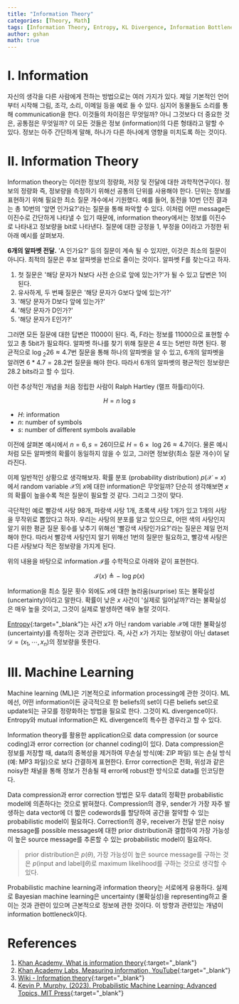 ```yaml
---
title: "Information Theory"
categories: [Theory, Math]
tags: [Information Theory, Entropy, KL Divergence, Information Bottleneck]
author: gshan
math: true
---
```


# Ⅰ. Information

자신의 생각을 다른 사람에게 전하는 방법으로는 여러 가지가 있다.
제일 기본적인 언어부터 시작해 그림, 조각, 소리, 이메일 등을 예로 들 수 있다.
심지어 동물들도 소리를 통해 communication을 한다.
이것들의 차이점은 무엇일까?
아니 그것보다 더 중요한 것은, 공통점은 무엇일까?
이 모든 것들은 정보 (information)의 다른 형태라고 말할 수 있다.
정보는 아주 간단하게 말해, 하나가 다른 하나에게 영향을 미치도록 하는 것이다.

# Ⅱ. Information Theory

Information theory는 이러한 정보의 정량화, 저장 및 전달에 대한 과학적연구이다.
정보의 정량화 즉, 정보량을 측정하기 위해선 공통의 단위를 사용해야 한다. 
단위는 정보를 표현하기 위해 필요한 최소 질문 개수에서 기원했다.
예를 들어, 동전을 10번 던진 결과는 총 10번의 '앞면 인가요?'라는 질문을 통해 파악할 수 있다.
이처럼 어떤 message든 이진수로 간단하게 나타낼 수 있기 때문에, information theory에서는 정보를 이진수로 나타내고 정보량을 bit로 나타낸다.
질문에 대한 긍정을 1, 부정을 0이라고 가정한 뒤 아래 예시를 살펴보자.

<span class="text-color-bold">**6개의 알파벳 전달.**</span>
'A 인가요?' 등의 질문이 계속 될 수 있지만, 이것은 최소의 질문이 아니다.
최적의 질문은 후보 알파벳을 반으로 줄이는 것이다.
알파벳 F를 찾는다고 하자.
1. 첫 질문은 '해당 문자가 N보다 사전 순으로 앞에 있는가?'가 될 수 있고 답변은 1이 된다.
2. 유사하게, 두 번째 질문은 '해당 문자가 G보다 앞에 있는가?'
3. '해당 문자가 D보다 앞에 있는가?'
4. '해당 문자가 D인가?'
5. '해당 문자가 E인가?'

그러면 모든 질문에 대한 답변은 11000이 된다.
즉, F라는 정보를 11000으로 표현할 수 있고 총 5bit가 필요하다.
알파벳 하나를 찾기 위해 질문은 4 또는 5번만 하면 된다.
평균적으로 $\text{log }_2 26 \approx 4.7$번 질문을 통해 하나의 알파벳을 알 수 있고,
6개의 알파벳을 알려면 $6 * 4.7 = 28.2$번 질문을 해야 한다.
따라서 6개의 알파벳의 평균적인 정보량은 28.2 bits라고 할 수 있다.

이런 추상적인 개념을 처음 정립한 사람이 Ralph Hartley (랠프 하틀리)이다.

$$
H = n \text{ log }s
$$

- $H$: information
- $n$: number of symbols
- $s$: number of different symbols available

이전에 살펴본 예시에서 $n = 6, s=26$이므로 $H=6 \times \text{ log }26 \approx 4.7$이다.
물론 예시처럼 모든 알파벳의 확률이 동일하지 않을 수 있고, 그러면 정보량(최소 질문 개수)이 달라진다.

이제 일반적인 상황으로 생각해보자.
확률 분포 (probability distribution) $p(\mathcal{X}=x)$에서 random variable $\mathcal{X}$의 $x$에 대한 information은 무엇일까?
단순히 생각해보면 $x$의 확률이 높을수록 적은 질문이 필요할 것 같다.
그리고 그것이 맞다.

극단적인 예로 빨강색 사탕 98개, 파랑색 사탕 1개, 초록색 사탕 1개가 있고 1개의 사탕을 무작위로 뽑았다고 하자.
우리는 사탕의 분포를 알고 있으므로, 어떤 색의 사탕인지 알기 위한 평균 질문 횟수를 낮추기 위해선 '빨강색 사탕인가요?'라는 질문은 제일 먼저 해야 한다.
따라서 빨강색 사탕인지 알기 위해선 1번의 질문만 필요하고, 빨강색 사탕은 다른 사탕보다 적은 정보량을 가지게 된다.

위의 내용을 바탕으로 information $\mathcal{I}$를 수학적으로 아래와 같이 표현한다.

$$
\mathcal{I}(x) \triangleq -\text{ log }p(x)
$$

Information을 최소 질문 횟수 외에도 $x$에 대한 놀라움(surprise) 또는 불확실성(uncertainty)이라고 말한다.
확률이 낮은 $x$ 사건이 '실제로 일어날까?'라는 불확실성은 매우 높을 것이고, 그것이 실제로 발생하면 매우 놀랄 것이다.

[Entropy][5]{:target="_blank"}는 사건 $x$가 아닌 random variable $\mathcal{X}$에 대한 불확실성(uncertainty)를 측정하는 것과 관련있다.
즉, 사건 $x$가 가지는 정보량이 아닌 dataset $\mathcal{D} = (x_1, \cdots, x_n)$의 정보량을 뜻한다.


# Ⅲ. Machine Learning

Machine learning (ML)은 기본적으로 information processing에 관한 것이다.
ML에선, 어떤 information이든 궁극적으로 한 beliefs의 set이 다른 beliefs set으로 update되는 규모를 정량화하는 방법을 필요로 한다.
그것이 KL divergence이다.
Entropy와 mutual information은 KL divergence의 특수한 경우라고 할 수 있다.

Information theory를 활용한 application으로 data compression (or source coding)과 error correction (or channel coding)이 있다.
Data compression은 정보를 저장할 때, data의 중복성을 제거하여 무손실 방식(예: ZIP 파일) 또는 손실 방식(예: MP3 파일)으로 보다 간결하게 표현한다.
Error correction은 전화, 위성과 같은 noisy한 채널을 통해 정보가 전송될 때 error에 robust한 방식으로 data를 인코딩한다.

Data compression과 error correction 방법은 모두 data의 정확한 probabilistic model에 의존하다는 것으로 밝혀졌다.
Compression의 경우, sender가 가장 자주 발생하는 data vector에 더 짧은 codewords를 할당하여 공간을 절약할 수 있는 probabilistic model이 필요하다.
Correction의 경우, receiver가 전달 받은 noisy message를 possible messages에 대한 prior distribution과 결합하여 가장 가능성이 높은 source message를 추론할 수 있는 probabilistic model이 필요하다.

> prior distribution은 $p(\theta)$, 가장 가능성이 높은 source message를 구하는 것은 $p(\text{input and label}\|\theta)$로 maximum likelihood를 구하는 것으로 생각할 수 있다.

Probabilistic machine learning과 information theory는 서로에게 유용하다.
실제로 Bayesian machine learning은 uncertainty (불확실성)을 representing하고 줄이는 것과 관련이 있으며 근본적으로 정보에 관한 것이다.
이 방향과 관련있는 개념이 information bottleneck이다.

# References

1. [Khan Academy, What is information theory][1]{:target="_blank"}
2. [Khan Academy Labs, Measuring information, YouTube][2]{:target="_blank"}
2. [Wiki - Information theory][3]{:target="_blank"}
3. [Kevin P. Murphy. (2023). Probabilistic Machine Learning: Advanced Topics, MIT Press][4]{:target="_blank"}

[1]: https://www.khanacademy.org/computing/computer-science/informationtheory/info-theory/v/intro-information-theory
[2]: https://www.youtube.com/watch?v=PtmzfpV6CDE
[3]: https://en.wikipedia.org/wiki/Information_theory
[4]: https://probml.github.io/pml-book/book2.html
[5]: https://c0natus.github.io/posts/entropy/
